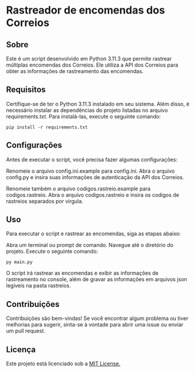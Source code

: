 <h1>
Rastreador de encomendas dos Correios
</h1>

<h2>
Sobre
</h2>
<p>
Este é um script desenvolvido em Python 3.11.3 que permite rastrear múltiplas encomendas dos Correios. Ele utiliza a API dos Correios para obter as informações de rastreamento das encomendas.
</p>
<h2>
Requisitos
</h2>
<p>
Certifique-se de ter o Python 3.11.3 instalado em seu sistema. Além disso, é necessário instalar as dependências do projeto listadas no arquivo requirements.txt. Para instalá-las, execute o seguinte comando:

```shell
pip install -r requirements.txt
```
</p>
<h2>
Configurações
</h2>
<p>
Antes de executar o script, você precisa fazer algumas configurações:

Renomeie o arquivo config.ini.example para config.ini.
Abra o arquivo config.py e insira suas informações de autenticação da API dos Correios.

Renomeie também o arquivo codigos.rastreio.example para codigos.rastreio. Abra o arquivo codigos.rastreio e insira os codigos de rastreios separados por virgula.
</p>
<h2>
Uso
</h2>
<p>
Para executar o script e rastrear as encomendas, siga as etapas abaixo:

Abra um terminal ou prompt de comando.
Navegue até o diretório do projeto.
Execute o seguinte comando:
```shell
py main.py
```
O script irá rastrear as encomendas e exibir as informações de rastreamento no console, além de gravar as informações em arquivos json legíveis na pasta rastreios.
</p>
<h2>
Contribuições
</h2>
<p>
Contribuições são bem-vindas! Se você encontrar algum problema ou tiver melhorias para sugerir, sinta-se à vontade para abrir uma issue ou enviar um pull request.
</p>
<h2>
Licença
</h2>
<p>
Este projeto está licenciado sob a <a href="https://opensource.org/license/mit"> MIT License. </a>
</p>
